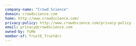 ```yaml
---
company-name: "Crowd Science"
domain: crowdscience.com
home: http://www.crowdscience.com/
privacy-policy: http://www.crowdscience.com/privacy-policy
email: privacy@crowdscience.com
owned-by: YuMe
member-of: TrustE_TrustArc
---
```




